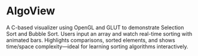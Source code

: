 # AlgoView
A C-based visualizer using OpenGL and GLUT to demonstrate Selection Sort and Bubble Sort. Users input an array and watch real-time sorting with animated bars. Highlights comparisons, sorted elements, and shows time/space complexity—ideal for learning sorting algorithms interactively.
